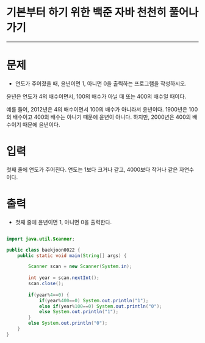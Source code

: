 # 기본부터 하기 위한 백준 자바 천천히 풀어나가기
--------------------------------------------

# 문제
 - 연도가 주어졌을 때, 윤년이면 1, 아니면 0을 출력하는 프로그램을 작성하시오.

윤년은 연도가 4의 배수이면서, 100의 배수가 아닐 때 또는 400의 배수일 때이다.

예를 들어, 2012년은 4의 배수이면서 100의 배수가 아니라서 윤년이다. 1900년은 100의 배수이고 400의 배수는 아니기 때문에 윤년이 아니다. 하지만, 2000년은 400의 배수이기 때문에 윤년이다.
 
# 입력
 첫째 줄에 연도가 주어진다. 연도는 1보다 크거나 같고, 4000보다 작거나 같은 자연수이다.

# 출력
 - 첫째 줄에 윤년이면 1, 아니면 0을 출력한다.
 
 
~~~java

import java.util.Scanner;

public class baekjoon0022 {
	public static void main(String[] args) {

		Scanner scan = new Scanner(System.in);
	
		int year = scan.nextInt();
		scan.close();
		
		if(year%4==0) {
			if(year%400==0) System.out.println("1");
			else if(year%100==0) System.out.println("0");
			else System.out.println("1");
		}
		else System.out.println("0");
	}
}
~~~